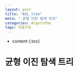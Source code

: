 ```yaml
---
layout: post
title: "AVL_tree"
meta: " 균형 이진 탐색 트리"
categories: Algorithm
tags: 자료구조
---
```




* content
{:toc}
# 균형 이진 탐색 트리

